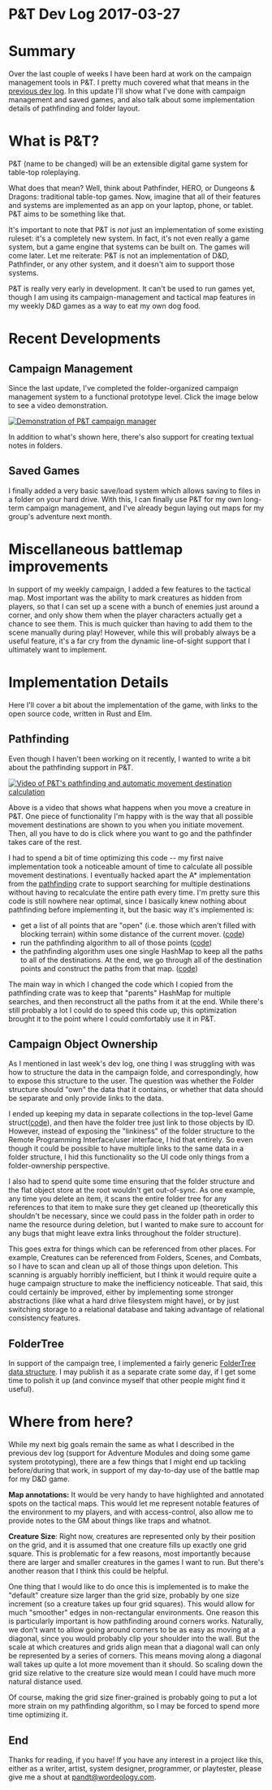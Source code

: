 # P&T Dev Log 2017-03-27

# Summary

Over the last couple of weeks I have been hard at work on the campaign management tools in P&T. I pretty much covered what that means in the [previous dev log](../2017-03-19/README.md). In this update I'll show what I've done with campaign management and saved games, and also talk about some implementation details of pathfinding and folder layout.

# What is P&T?

P&T (name to be changed) will be an extensible digital game system for table-top roleplaying.

What does that mean? Well, think about Pathfinder, HERO, or Dungeons & Dragons: traditional table-top games. Now, imagine that all of their features and systems are implemented as an app on your laptop, phone, or tablet. P&T aims to be something like that.

It's important to note that P&T is *not* just an implementation of some existing ruleset: it's a completely new system. In fact, it's not even really a game system, but a game engine that systems can be built on. The games will come later. Let me reiterate: P&T is not an implementation of D&D, Pathfinder, or any other system, and it doesn't aim to support those systems.

P&T is really very early in development. It can't be used to run games yet, though I am using its campaign-management and tactical map features in my weekly D&D games as a way to eat my own dog food.

# Recent Developments

## Campaign Management

Since the last update, I've completed the folder-organized campaign management system to a functional prototype level. Click the image below to see a video demonstration.

[![Demonstration of P&T campaign manager](https://img.youtube.com/vi/Q8NG7JrgifA/0.jpg)](https://www.youtube.com/watch?v=Q8NG7JrgifA)

In addition to what's shown here, there's also support for creating textual notes in folders.


## Saved Games

I finally added a very basic save/load system which allows saving to files in a folder on your hard drive. With this, I can finally use P&T for my own long-term campaign management, and I've already begun laying out maps for my group's adventure next month.

# Miscellaneous battlemap improvements

In support of my weekly campaign, I added a few features to the tactical map. Most important was the ability to mark creatures as hidden from players, so that I can set up a scene with a bunch of enemies just around a corner, and only show them when the player characters actually get a chance to see them. This is much quicker than having to add them to the scene manually during play! However, while this will probably always be a useful feature, it's a far cry from the dynamic line-of-sight support that I ultimately want to implement.

# Implementation Details

Here I'll cover a bit about the implementation of the game, with links to the open source code, written in Rust and Elm.

## Pathfinding

Even though I haven't been working on it recently, I wanted to write a bit about the pathfinding support in P&T.

[![Video of P&T's pathfinding and automatic movement destination calculation](https://img.youtube.com/vi/2bwhirvr8-U/0.jpg)](https://youtu.be/2bwhirvr8-U)

Above is a video that shows what happens when you move a creature in P&T. One piece of functionality I'm happy with is the way that all possible movement destinations are shown to you when you initiate movement. Then, all you have to do is click where you want to go and the pathfinder takes care of the rest.

I had to spend a bit of time optimizing this code -- my first naive implementation took a noticeable amount of time to calculate all possible movement destinations. I eventually hacked apart the A* implementation from the [pathfinding](https://crates.io/crates/pathfinding) crate to support searching for multiple destinations without having to recalculate the entire path every time. I'm pretty sure this code is still nowhere near optimal, since I basically knew nothing about pathfinding before implementing it, but the basic way it's implemented is:

- get a list of all points that are "open" (i.e. those which aren't filled with blocking terrain) within some distance of the current mover. ([code](https://github.com/radix/pandt/blob/cea6470d2537ca68c8ce7a26d07ee3fed7167aa4/pandt/src/grid.rs#L49))
- run the pathfinding algorithm to all of those points ([code](https://github.com/radix/pandt/blob/cea6470d2537ca68c8ce7a26d07ee3fed7167aa4/pandt/src/grid.rs#L191))
- the pathfinding algorithm uses one single HashMap to keep all the paths to all of the destinations. At the end, we go through all of the destination points and construct the paths from that map. ([code](https://github.com/radix/pandt/blob/cea6470d2537ca68c8ce7a26d07ee3fed7167aa4/pandt/src/grid.rs#L226))

The main way in which I changed the code which I copied from the pathfinding crate was to keep that "parents" HashMap for multiple searches, and then reconstruct all the paths from it at the end. While there's still probably a lot I could do to speed this code up, this optimization brought it to the point where I could comfortably use it in P&T.

## Campaign Object Ownership

As I mentioned in last week's dev log, one thing I was struggling with was how to structure the data in the campaign folde, and correspondingly, how to expose this structure to the user. The question was whether the Folder structure should "own" the data that it contains, or whether that data should be separate and only provide links to the data.

I ended up keeping my data in separate collections in the top-level Game struct([code](https://github.com/radix/pandt/blob/cea6470d2537ca68c8ce7a26d07ee3fed7167aa4/pandt/src/types.rs#L606)), and then have the folder tree just link to those objects by ID. However, instead of exposing the "linkiness" of the folder structure to the Remote Programming Interface/user interface, I hid that entirely. So even though it could be possible to have multiple links to the same data in a folder structure, I hid this functionality so the UI code only things from a folder-ownership perspective.

I also had to spend quite some time ensuring that the folder structure and the flat object store at the root wouldn't get out-of-sync. As one example, any time you delete an item, it scans the entire folder tree for any references to that item to make sure they get cleaned up (theoretically this shouldn't be necessary, since we could pass in the folder path in order to name the resource during deletion, but I wanted to make sure to account for any bugs that might leave extra links throughout the folder structure).

This goes extra for things which can be referenced from other places. For example, Creatures can be referenced from Folders, Scenes, and Combats, so I have to scan and clean up all of those things upon deletion. This scanning is arguably horribly inefficient, but I think it would require quite a huge campaign structure to make the inefficiency noticeable. That said, this could certainly be improved, either by implementing some stronger abstractions (like what a hard drive filesystem might have), or by just switching storage to a relational database and taking advantage of relational consistency features.

## FolderTree

In support of the campaign tree, I implemented a fairly generic [FolderTree data structure](https://github.com/radix/pandt/blob/cea6470d2537ca68c8ce7a26d07ee3fed7167aa4/pandt/src/foldertree.rs). I may publish it as a separate crate some day, if I get some time to polish it up (and convince myself that other people might find it useful).


# Where from here?

While my next big goals remain the same as what I described in the previous dev log (support for Adventure Modules and doing some game system prototyping), there are a few things that I might end up tackling before/during that work, in support of my day-to-day use of the battle map for my D&D game.

**Map annotations:** It would be very handy to have highlighted and annotated spots on the tactical maps. This would let me represent notable features of the environment to my players, and with access-control, also allow me to provide notes to the GM about things like traps and whatnot.

**Creature Size**: Right now, creatures are represented only by their position on the grid, and it is  assumed that one creature fills up exactly one grid square. This is problematic for a few reasons, most importantly because there are larger and smaller creatures in the games I want to run. But there's another reason that I think this could be helpful.

One thing that I would like to do once this is implemented is to make the "default" creature size larger than the grid size, probably by one size increment (so a creature takes up four grid squares). This would allow for much "smoother" edges in non-rectangular environments. One reason this is particularly important is how pathfinding around corners works. Naturally, we don't want to allow going around corners to be as easy as moving at a diagonal, since you would probably clip your shoulder into the wall. But the scale at which creatures and grids align mean that a diagonal wall can only be represented by a series of corners. This means moving along a diagonal wall takes up quite a lot more movement than it should. So scaling down the grid size relative to the creature size would mean I could have much more natural distance used.

Of course, making the grid size finer-grained is probably going to put a lot more strain on my pathfinding algorithm, so I may be forced to spend more time optimizing it.


## End

Thanks for reading, if you have! If you have any interest in a project like this, either as a writer, artist, system designer, programmer, or playtester, please give me a shout at pandt@wordeology.com.

